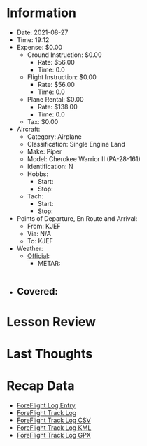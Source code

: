 # Information
- Date: 2021-08-27
- Time: 19:12
- Expense: $0.00
	- Ground Instruction: $0.00
		- Rate: $56.00
		- Time: 0.0
	- Flight Instruction: $0.00
		- Rate: $56.00
		- Time: 0.0
	- Plane Rental: $0.00
		- Rate: $138.00
		- Time: 0.0
	- Tax: $0.00
- Aircraft:
	- Category: Airplane
	- Classification: Single Engine Land
	- Make: Piper
	- Model: Cherokee Warrior II (PA-28-161)
	- Identification: N
	- Hobbs: 
		- Start: 
		- Stop: 
	- Tach: 
		- Start: 
		- Stop: 
- Points of Departure, En Route and Arrival:
	- From: KJEF
	- Via: N/A
	- To: KJEF
- Weather:
	- [Official](http://aviationwxchartsarchive.com/product/metar):
		- METAR: 
			```
			```
- Covered:
	- 
# Lesson Review
# Last Thoughts
# Recap Data
- [ForeFlight Log Entry](https://plan.foreflight.com/summary/...)
- [ForeFlight Track Log](https://plan.foreflight.com/s/track/...)
- [ForeFlight Track Log CSV](./supportData/2021-08-27.foreflight.tracklog.csv)
- [ForeFlight Track Log KML](./supportData/2021-08-27.foreflight.tracklog.kml)
- [ForeFlight Track Log GPX](./supportData/2021-08-27.foreflight.tracklog.gpx)

